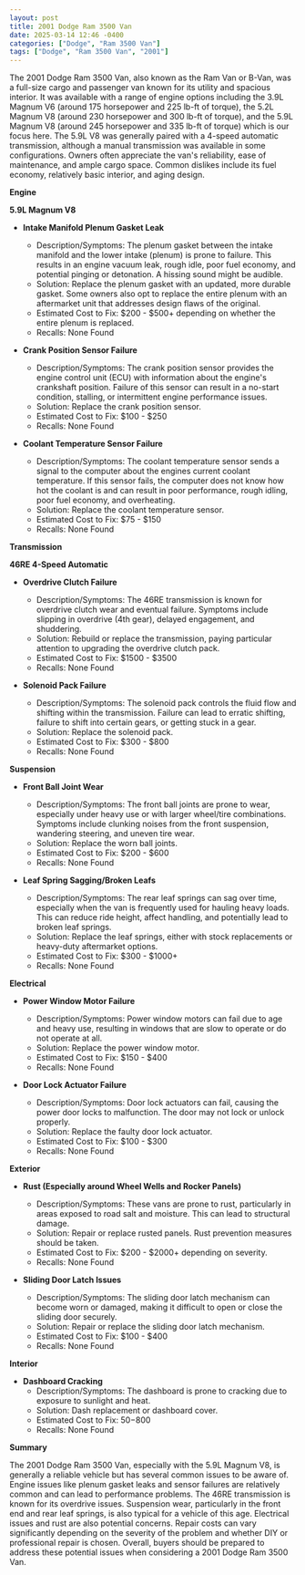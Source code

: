 ```yaml
---
layout: post
title: 2001 Dodge Ram 3500 Van
date: 2025-03-14 12:46 -0400
categories: ["Dodge", "Ram 3500 Van"]
tags: ["Dodge", "Ram 3500 Van", "2001"]
---
```

The 2001 Dodge Ram 3500 Van, also known as the Ram Van or B-Van, was a full-size cargo and passenger van known for its utility and spacious interior. It was available with a range of engine options including the 3.9L Magnum V6 (around 175 horsepower and 225 lb-ft of torque), the 5.2L Magnum V8 (around 230 horsepower and 300 lb-ft of torque), and the 5.9L Magnum V8 (around 245 horsepower and 335 lb-ft of torque) which is our focus here. The 5.9L V8 was generally paired with a 4-speed automatic transmission, although a manual transmission was available in some configurations. Owners often appreciate the van's reliability, ease of maintenance, and ample cargo space. Common dislikes include its fuel economy, relatively basic interior, and aging design.

**Engine**

**5.9L Magnum V8**

*   **Intake Manifold Plenum Gasket Leak**
    *   Description/Symptoms: The plenum gasket between the intake manifold and the lower intake (plenum) is prone to failure. This results in an engine vacuum leak, rough idle, poor fuel economy, and potential pinging or detonation. A hissing sound might be audible.
    *   Solution: Replace the plenum gasket with an updated, more durable gasket. Some owners also opt to replace the entire plenum with an aftermarket unit that addresses design flaws of the original.
    *   Estimated Cost to Fix: $200 - $500+ depending on whether the entire plenum is replaced.
    *   Recalls: None Found

*   **Crank Position Sensor Failure**
    *   Description/Symptoms: The crank position sensor provides the engine control unit (ECU) with information about the engine's crankshaft position. Failure of this sensor can result in a no-start condition, stalling, or intermittent engine performance issues.
    *   Solution: Replace the crank position sensor.
    *   Estimated Cost to Fix: $100 - $250
    *   Recalls: None Found

*   **Coolant Temperature Sensor Failure**
    *   Description/Symptoms: The coolant temperature sensor sends a signal to the computer about the engines current coolant temperature. If this sensor fails, the computer does not know how hot the coolant is and can result in poor performance, rough idling, poor fuel economy, and overheating.
    *   Solution: Replace the coolant temperature sensor.
    *   Estimated Cost to Fix: $75 - $150
    *   Recalls: None Found

**Transmission**

**46RE 4-Speed Automatic**

*   **Overdrive Clutch Failure**
    *   Description/Symptoms: The 46RE transmission is known for overdrive clutch wear and eventual failure. Symptoms include slipping in overdrive (4th gear), delayed engagement, and shuddering.
    *   Solution: Rebuild or replace the transmission, paying particular attention to upgrading the overdrive clutch pack.
    *   Estimated Cost to Fix: $1500 - $3500
    *   Recalls: None Found

*   **Solenoid Pack Failure**
    *   Description/Symptoms: The solenoid pack controls the fluid flow and shifting within the transmission. Failure can lead to erratic shifting, failure to shift into certain gears, or getting stuck in a gear.
    *   Solution: Replace the solenoid pack.
    *   Estimated Cost to Fix: $300 - $800
    *   Recalls: None Found

**Suspension**

*   **Front Ball Joint Wear**
    *   Description/Symptoms: The front ball joints are prone to wear, especially under heavy use or with larger wheel/tire combinations. Symptoms include clunking noises from the front suspension, wandering steering, and uneven tire wear.
    *   Solution: Replace the worn ball joints.
    *   Estimated Cost to Fix: $200 - $600
    *   Recalls: None Found

*   **Leaf Spring Sagging/Broken Leafs**
    *   Description/Symptoms: The rear leaf springs can sag over time, especially when the van is frequently used for hauling heavy loads. This can reduce ride height, affect handling, and potentially lead to broken leaf springs.
    *   Solution: Replace the leaf springs, either with stock replacements or heavy-duty aftermarket options.
    *   Estimated Cost to Fix: $300 - $1000+
    *   Recalls: None Found

**Electrical**

*   **Power Window Motor Failure**
    *   Description/Symptoms: Power window motors can fail due to age and heavy use, resulting in windows that are slow to operate or do not operate at all.
    *   Solution: Replace the power window motor.
    *   Estimated Cost to Fix: $150 - $400
    *   Recalls: None Found

*   **Door Lock Actuator Failure**
    *   Description/Symptoms: Door lock actuators can fail, causing the power door locks to malfunction. The door may not lock or unlock properly.
    *   Solution: Replace the faulty door lock actuator.
    *   Estimated Cost to Fix: $100 - $300
    *   Recalls: None Found

**Exterior**

*   **Rust (Especially around Wheel Wells and Rocker Panels)**
    *   Description/Symptoms: These vans are prone to rust, particularly in areas exposed to road salt and moisture. This can lead to structural damage.
    *   Solution: Repair or replace rusted panels. Rust prevention measures should be taken.
    *   Estimated Cost to Fix: $200 - $2000+ depending on severity.
    *   Recalls: None Found

*   **Sliding Door Latch Issues**
    *   Description/Symptoms: The sliding door latch mechanism can become worn or damaged, making it difficult to open or close the sliding door securely.
    *   Solution: Repair or replace the sliding door latch mechanism.
    *   Estimated Cost to Fix: $100 - $400
    *   Recalls: None Found

**Interior**

*   **Dashboard Cracking**
    * Description/Symptoms: The dashboard is prone to cracking due to exposure to sunlight and heat.
    * Solution: Dash replacement or dashboard cover.
    * Estimated Cost to Fix: $50-$800
    * Recalls: None Found

**Summary**

The 2001 Dodge Ram 3500 Van, especially with the 5.9L Magnum V8, is generally a reliable vehicle but has several common issues to be aware of. Engine issues like plenum gasket leaks and sensor failures are relatively common and can lead to performance problems. The 46RE transmission is known for its overdrive issues. Suspension wear, particularly in the front end and rear leaf springs, is also typical for a vehicle of this age. Electrical issues and rust are also potential concerns. Repair costs can vary significantly depending on the severity of the problem and whether DIY or professional repair is chosen. Overall, buyers should be prepared to address these potential issues when considering a 2001 Dodge Ram 3500 Van.

